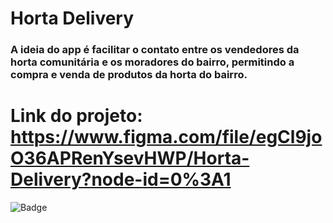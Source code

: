 # Horta Delivery 

### A ideia do app é facilitar o contato entre os vendedores da horta comunitária e os moradores do bairro, permitindo a compra e venda de produtos da horta do bairro. 

# Link do projeto: https://www.figma.com/file/egCl9joO36APRenYsevHWP/Horta-Delivery?node-id=0%3A1

![Badge](https://img.shields.io/static/v1?label=figma&message=UIdesign&color=blue&style=for-the-badge)



